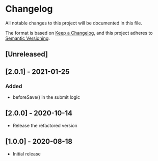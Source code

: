 # Changelog
All notable changes to this project will be documented in this file.

The format is based on [Keep a Changelog](https://keepachangelog.com/en/1.0.0/),
and this project adheres to [Semantic Versioning](https://semver.org/spec/v2.0.0.html).

## [Unreleased]

## [2.0.1] - 2021-01-25
### Added
- beforeSave() in the submit logic

## [2.0.0] - 2020-10-14
- Release the refactored version

## [1.0.0] - 2020-08-18
- Initial release
